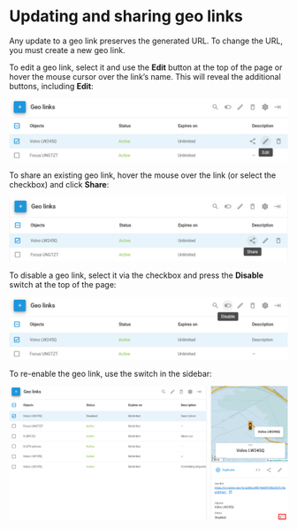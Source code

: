 # Updating and sharing geo links

Any update to a geo link preserves the generated URL. To change the URL, you must create a new geo link.

To edit a geo link, select it and use the **Edit** button at the top of the page or hover the mouse cursor over the link’s name. This will reveal the additional buttons, including **Edit**:

![image-20250728-082836.png](attachments/image-20250728-082836.png)

To share an existing geo link, hover the mouse over the link (or select the checkbox) and click **Share**:

![image-20250728-082817.png](attachments/image-20250728-082817.png)

To disable a geo link, select it via the checkbox and press the **Disable** switch at the top of the page:

![image-20250728-082856.png](attachments/image-20250728-082856.png)

To re-enable the geo link, use the switch in the sidebar:

![image-20250728-082923.png](attachments/image-20250728-082923.png)
